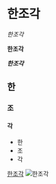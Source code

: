 # 한조각

_한조각_

__한조각__

___한조각___

## 한

### 조

#### 각

* 한
* 조
* 각

[한조각](https://www.youtube.com/watch?v=GsQQ7KrT74Q)
![한조각](http://m.blog.naver.com/eastjade7/220646008913)
